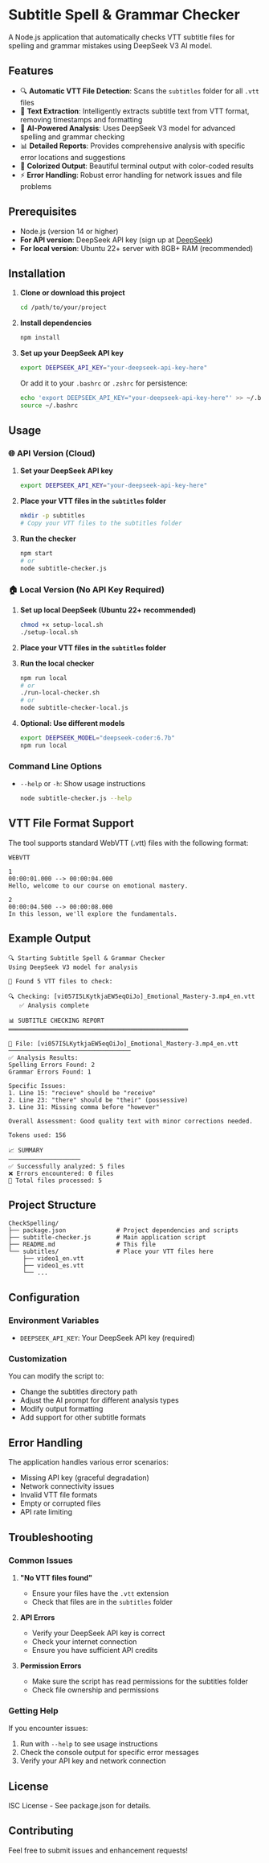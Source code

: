 # Subtitle Spell & Grammar Checker

A Node.js application that automatically checks VTT subtitle files for spelling and grammar mistakes using DeepSeek V3 AI model.

## Features

- 🔍 **Automatic VTT File Detection**: Scans the `subtitles` folder for all `.vtt` files
- 📝 **Text Extraction**: Intelligently extracts subtitle text from VTT format, removing timestamps and formatting
- 🤖 **AI-Powered Analysis**: Uses DeepSeek V3 model for advanced spelling and grammar checking
- 📊 **Detailed Reports**: Provides comprehensive analysis with specific error locations and suggestions
- 🎨 **Colorized Output**: Beautiful terminal output with color-coded results
- ⚡ **Error Handling**: Robust error handling for network issues and file problems

## Prerequisites

- Node.js (version 14 or higher)
- **For API version**: DeepSeek API key (sign up at [DeepSeek](https://www.deepseek.com/))
- **For local version**: Ubuntu 22+ server with 8GB+ RAM (recommended)

## Installation

1. **Clone or download this project**
   ```bash
   cd /path/to/your/project
   ```

2. **Install dependencies**
   ```bash
   npm install
   ```

3. **Set up your DeepSeek API key**
   ```bash
   export DEEPSEEK_API_KEY="your-deepseek-api-key-here"
   ```
   
   Or add it to your `.bashrc` or `.zshrc` for persistence:
   ```bash
   echo 'export DEEPSEEK_API_KEY="your-deepseek-api-key-here"' >> ~/.bashrc
   source ~/.bashrc
   ```

## Usage

### 🌐 API Version (Cloud)

1. **Set your DeepSeek API key**
   ```bash
   export DEEPSEEK_API_KEY="your-deepseek-api-key-here"
   ```

2. **Place your VTT files in the `subtitles` folder**
   ```bash
   mkdir -p subtitles
   # Copy your VTT files to the subtitles folder
   ```

3. **Run the checker**
   ```bash
   npm start
   # or
   node subtitle-checker.js
   ```

### 🏠 Local Version (No API Key Required)

1. **Set up local DeepSeek (Ubuntu 22+ recommended)**
   ```bash
   chmod +x setup-local.sh
   ./setup-local.sh
   ```

2. **Place your VTT files in the `subtitles` folder**

3. **Run the local checker**
   ```bash
   npm run local
   # or
   ./run-local-checker.sh
   # or
   node subtitle-checker-local.js
   ```

4. **Optional: Use different models**
   ```bash
   export DEEPSEEK_MODEL="deepseek-coder:6.7b"
   npm run local
   ```

### Command Line Options

- `--help` or `-h`: Show usage instructions
  ```bash
  node subtitle-checker.js --help
  ```

## VTT File Format Support

The tool supports standard WebVTT (.vtt) files with the following format:
```
WEBVTT

1
00:00:01.000 --> 00:00:04.000
Hello, welcome to our course on emotional mastery.

2
00:00:04.500 --> 00:00:08.000
In this lesson, we'll explore the fundamentals.
```

## Example Output

```
🔍 Starting Subtitle Spell & Grammar Checker
Using DeepSeek V3 model for analysis

📁 Found 5 VTT files to check:

🔍 Checking: [vi057I5LKytkjaEW5eqOiJo]_Emotional_Mastery-3.mp4_en.vtt
   ✅ Analysis complete

📊 SUBTITLE CHECKING REPORT
══════════════════════════════════════════════════

📄 File: [vi057I5LKytkjaEW5eqOiJo]_Emotional_Mastery-3.mp4_en.vtt
──────────────────────────────────
✅ Analysis Results:
Spelling Errors Found: 2
Grammar Errors Found: 1

Specific Issues:
1. Line 15: "recieve" should be "receive"
2. Line 23: "there" should be "their" (possessive)
3. Line 31: Missing comma before "however"

Overall Assessment: Good quality text with minor corrections needed.

Tokens used: 156

📈 SUMMARY
────────────────────
✅ Successfully analyzed: 5 files
❌ Errors encountered: 0 files
📁 Total files processed: 5
```

## Project Structure

```
CheckSpelling/
├── package.json              # Project dependencies and scripts
├── subtitle-checker.js       # Main application script
├── README.md                 # This file
└── subtitles/                # Place your VTT files here
    ├── video1_en.vtt
    ├── video1_es.vtt
    └── ...
```

## Configuration

### Environment Variables

- `DEEPSEEK_API_KEY`: Your DeepSeek API key (required)

### Customization

You can modify the script to:
- Change the subtitles directory path
- Adjust the AI prompt for different analysis types
- Modify output formatting
- Add support for other subtitle formats

## Error Handling

The application handles various error scenarios:
- Missing API key (graceful degradation)
- Network connectivity issues
- Invalid VTT file formats
- Empty or corrupted files
- API rate limiting

## Troubleshooting

### Common Issues

1. **"No VTT files found"**
   - Ensure your files have the `.vtt` extension
   - Check that files are in the `subtitles` folder

2. **API Errors**
   - Verify your DeepSeek API key is correct
   - Check your internet connection
   - Ensure you have sufficient API credits

3. **Permission Errors**
   - Make sure the script has read permissions for the subtitles folder
   - Check file ownership and permissions

### Getting Help

If you encounter issues:
1. Run with `--help` to see usage instructions
2. Check the console output for specific error messages
3. Verify your API key and network connection

## License

ISC License - See package.json for details.

## Contributing

Feel free to submit issues and enhancement requests! 